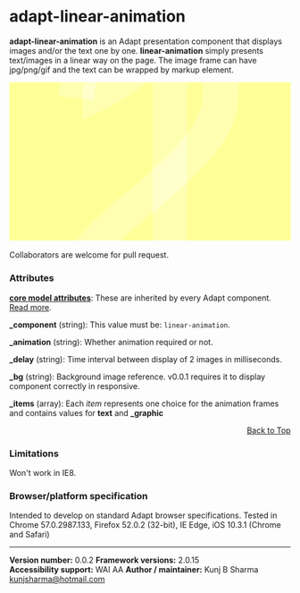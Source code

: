 # adapt-linear-animation  

**adapt-linear-animation** is an Adapt presentation component that displays images and/or the text one by one. **linear-animation** simply presents text/images in a linear way on the page. The image frame can have jpg/png/gif and the text can be wrapped by markup element.

<img src="assets/adapt-linear-animation.png" alt="Sample linear animation frame">

Collaborators are welcome for pull request.

### Attributes

[**core model attributes**](https://github.com/adaptlearning/adapt_framework/wiki/Core-model-attributes): These are inherited by every Adapt component. [Read more](https://github.com/adaptlearning/adapt_framework/wiki/Core-model-attributes).

**_component** (string): This value must be: `linear-animation`.

**_animation** (string): Whether animation required or not.

**_delay** (string): Time interval between display of 2 images in milliseconds.

**_bg** (string): Background image reference. v0.0.1 requires it to display component correctly in responsive.

**_items** (array): Each *item* represents one choice for the animation frames and contains values for **text** and **_graphic**
  
<div float align=right><a href="#top">Back to Top</a></div>

### Limitations

Won't work in IE8. 

### Browser/platform specification

Intended to develop on standard Adapt browser specifications. Tested in Chrome 57.0.2987.133, Firefox 52.0.2 (32-bit), IE Edge, iOS 10.3.1 (Chrome and Safari)

----------------------------
**Version number:**  0.0.2 
**Framework versions:** 2.0.15  
**Accessibility support:** WAI AA
**Author / maintainer:** Kunj B Sharma <kunjsharma@hotmail.com>    
